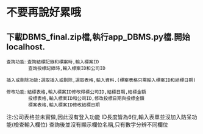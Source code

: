 #  不要再說好累哦

##  下載DBMS_final.zip檔,執行app_DBMS.py檔.開始localhost.
    查詢功能:查詢結標記錄和標案時,輸入標案ID
            查詢投標記錄時,輸入標案ID和公司ID
    
    插入或刪除功能:選取插入或刪除,選取表格,輸入資料.(標案表格只需輸入標案ID和結標日期)
    
    修改功能:結標表格,輸入標案ID修改得標公司ID,結標日期,結標金額
            投標表格,輸入標案ID和公司ID,修改投標日期與投標金額
            標案表格,輸入標案ID修改結標日期
         
   
   注:公司表格並未實做,因此沒有登入功能
      ID長度皆為6位,輸入表單並沒加入防呆功能(檢查輸入欄位)
      查詢後並沒有顯示欄位名稱,只有數字分辨不同欄位
